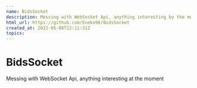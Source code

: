 ```yaml
---
name: BidsSocket
description: Messing with WebSocket Api, anything interesting by the moment
html_url: https://github.com/Eneko96/BidsSocket
created_at: 2022-05-08T22:11:31Z
topics: 
---
```

# BidsSocket

Messing with WebSocket Api, anything interesting at the moment

